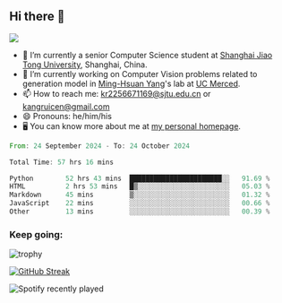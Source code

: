 ## Hi there 👋

![](https://komarev.com/ghpvc/?username=Kr-Panghu)
- 🌱 I’m currently a senior Computer Science student at [Shanghai Jiao Tong University](https://www.sjtu.edu.cn), Shanghai, China.
- 🔭 I’m currently working on Computer Vision problems related to generation model in [Ming-Hsuan Yang](https://faculty.ucmerced.edu/mhyang/)'s lab at [UC Merced](https://www.ucmerced.edu/).
- 📫 How to reach me: kr2256671169@sjtu.edu.cn or kangruicen@gmail.com
- 😄 Pronouns: he/him/his
- 🖥️ You can know more about me at [my personal homepage](https://kr-panghu.github.io).

<!--START_SECTION:waka-->

```rust
From: 24 September 2024 - To: 24 October 2024

Total Time: 57 hrs 16 mins

Python        52 hrs 43 mins  ███████████████████████░░   91.69 %
HTML          2 hrs 53 mins   █▒░░░░░░░░░░░░░░░░░░░░░░░   05.03 %
Markdown      45 mins         ▒░░░░░░░░░░░░░░░░░░░░░░░░   01.32 %
JavaScript    22 mins         ░░░░░░░░░░░░░░░░░░░░░░░░░   00.66 %
Other         13 mins         ░░░░░░░░░░░░░░░░░░░░░░░░░   00.39 %
```

<!--END_SECTION:waka-->

<h3 align="left">Keep going:</h3>

![trophy](https://github-profile-trophy.vercel.app/?username=Kr-Panghu&theme=onedark&title=MultiLanguage,Stars,Followers,Repositories,Commits,Experience)

[![GitHub Streak](https://github-readme-streak-stats.herokuapp.com/?user=Kr-Panghu)](https://git.io/streak-stats)

![Spotify recently played](https://spotify-recently-played-readme.vercel.app/api?user=313cmgdfngjjlfotpedtywb7cpca)
